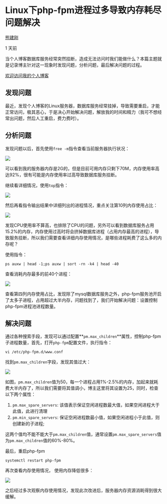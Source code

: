 # Linux下php-fpm进程过多导致内存耗尽问题解决

[熊建刚][0]

1 天前

当个人博客数据库服务经常突然挂断，造成无法访问时我们能做什么？本篇主题就是记录博主针对这一现象时发现问题，分析问题，最后解决问题的过程。

[欢迎访问我的个人博客][1]

## 发现问题

最近，发现个人博客的Linux服务器，数据库服务经常挂掉，导致需要重启，才能正常访问，极其恶心，于是决心开始解决问题，解放我的时间和精力（我可不想经常出问题，然后人工重启，费力费时）。

## 分析问题

发现问题以后，首先使用`free -m`指令查看当前服务器执行状况：

![][2]

可以看到我的服务器内存是2G的，但是目前可用内存只剩下70M，内存使用率高达92%，很有可能是内存使用率过高导致数据库服务挂断。

继续看详细情况，使用`top`指令：

![][3]

然后再看指令输出结果中详细列出的进程情况，重点关注第10列内存使用占比：

![][4]

发现CPU使用率不算高，也排除了CPU的问题，另外可以看到数据库服务占用15.2%的内存，内存使用过高时将会挤掉数据库进程（占用内存最高的进程），导致服务挂断，所以我们需要查看详细内存使用情况，是哪些进程耗费了这么多的内存呢？

使用指令：

    ps auxw | head -1;ps auxw | sort -rn -k4 | head -40
    

查看消耗内存最多的前40个进程：

![][5]

查看第四列内存使用占比，发现除了mysql数据库服务之外，php-fpm服务池开启了太多子进程，占用超过大半内存，问题找到了，我们开始解决问题：设置控制php-fpm进程池进程数量。

## 解决问题

通过各种搜索手段，发现可以通过配置**`pm.max_children`**属性，控制php-fpm子进程数量，首先，打开`php-fpm`配置文件，执行指令：

    vi /etc/php-fpm.d/www.conf
    

找到`pm.max_children`字段，发现其值过大：

![][6]

如图，`pm.max_children`值为50，每一个进程占用1%-2.5%的内存，加起来就耗费大半内存了，所以我们需要将其值调小，博主这里将其设置为25，同时，检查以下两个属性：

1. `pm.max_spare_servers`: 该值表示保证空闲进程数最大值，如果空闲进程大于此值，此进行清理
1. `pm.min_spare_servers`: 保证空闲进程数最小值，如果空闲进程小于此值，则创建新的子进程;

这两个值均不能不能大于`pm.max_children`值，通常设置`pm.max_spare_servers`值为`pm.max_children`值的60%-80%。

最后，重启php-fpm

    systemctl restart php-fpm
    

再次查看内存使用情况， 使用内存降低很多：

![][7]

之后经过多次观察内存使用情况，发现此次改进后，服务器内存资源消耗得到很大缓解。

[0]: https://www.zhihu.com/people/codingplayboy
[1]: http://link.zhihu.com/?target=https%3A//link.juejin.im/%3Ftarget%3Dhttp%253A%252F%252Fblog.codingplayboy.com%252F2017%252F11%252F30%252Flinux_php-fpm_memory_problem%252F
[2]: ./img/v2-c4fb9fbc24a0c630062e7fc6f996cd29_hd.jpg
[3]: ./img/v2-ccbff3df803bd3a378c2987240fc4f6e_hd.jpg
[4]: ./img/v2-72ea9fc3fa27e76e09470aeee6def1d5_hd.jpg
[5]: ./img/v2-0a545842de748f2200ebebfa2b40edbc_hd.jpg
[6]: ./img/v2-7ec3accd3a837cabc4fcc71f25ae3d22_hd.jpg
[7]: ./img/v2-9f2ad98e0a2a39db928fbafa9e2847bc_hd.jpg